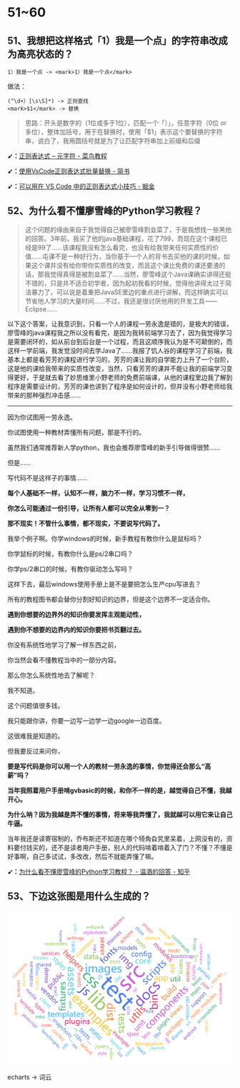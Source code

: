 # 51~60

## 51、我想把这样格式「1）我是一个点」的字符串改成为高亮状态的？

```
1）我是一个点 -> <mark>1）我是一个点</mark>
```

做法：

```
(^\d+）[\s\S]*) -> 正则查找
<mark>$1</mark> -> 替换
```

> 思路：开头是数字的（1位或多于1位），匹配一个「）」，任意字符（0位 or 多位），整体加括号，用于在替换时，使用「$1」表示这个要替换的字符串，说白了，我用圆括号就是为了让匹配字符串加上前缀和后缀

**➹：**[正则表达式 – 元字符 - 菜鸟教程](https://www.runoob.com/regexp/regexp-metachar.html)

**➹：**[使用VsCode正则表达式批量替换 - 简书](https://www.jianshu.com/p/7935fdcb17d0)

**➹：**[可以用在 VS Code 中的正则表达式小技巧 - 掘金](https://juejin.im/post/5cee4f6c518825332550cd9d)

## 52、为什么看不懂廖雪峰的Python学习教程？

> 这个问题的缘由来自于我觉得自己被廖雪峰割韭菜了，于是我想找一些黑他的回答。3年前，我买了他的java基础课程，花了799，而现在这个课程已经是99了……该课程我没有怎么看完，也没有给我带来任何实质性的价值……屯课不是一种好行为，当你基于一个人的背书去买他的课的时候，如果这个课并没有给你带你实质性的改变，而且这个课比免费的课还要渣的话，那我觉得真得是被割韭菜了……当然，廖雪峰这个Java课确实讲得还挺不错的，只是并不适合初学者，因为起初我看的时候，觉得他讲得太过于简洁暴力了，可以说是着重把JavaSE里边的重点进行讲解，而这样确实可以节省他人学习的大量时间……不过，我还是很讨厌他用的开发工具——Eclipse……

以下这个答案，让我意识到，只看一个人的课程一劳永逸是错的，是极大的错误，廖雪峰的java课程我之所以没有看完，是因为我转前端学习去了，因为我觉得学习是需要闭环的，如从前台到后台是一个过程，而且这顺序我认为是不可颠倒的，而这样一学前端，我发觉没时间去学Java了……我报了饥人谷的课程学习了前端，我基本上都是看芳芳的课程进行学习的，芳芳的课让我的自学能力上升了一个台阶，这是他的课给我带来的实质性改变，当然，只看芳芳的课并不能让我的前端学习变得更好，于是就去看了妙思维里小野老师的免费前端课，从他的课程里边我了解到程序是需要设计的，芳芳的课也讲到了程序是如何设计的，但并没有小野老师给我带来的那种强烈冲击感……

---

因为你试图用一劳永逸。

你试图使用一种教材弄懂所有问题，那是不行的。

虽然我们通常推荐新人学python，我也会推荐廖雪峰的新手引导做得很赞……

但是……

写代码不是这样子的事情……

**每个人基础不一样，认知不一样，脑力不一样，学习习惯不一样，**

**你怎么可能通过一份引导，让所有人都可以完全从零到一？**

**那不现实！不管什么事情，都不现实，不要说写代码了。**


我举个例子啊。你学windows的时候，新手教程有教你什么是鼠标吗？

你学鼠标的时候，有教你什么是ps/2串口吗？

你学ps/2串口的时候，有教你驱动怎么写吗？

这样下去，最后windows使用手册上是不是要把怎么生产cpu写进去？

所有的教程图书都会替你分割好知识的边界，但是这个边界不一定适合你。

**遇到你想要的边界外的知识你要发挥主观能动性，**

**遇到你不想要的边界内的知识你要把书页翻过去。**

你没有系统性地学习了解一样东西之前，

你当然会看不懂教程当中的一部分内容。

那么你怎么系统性地去了解呢？

我不知道。

这个问题值很多钱。

我只能跟你讲，你要一边写一边学一边google一边百度。

这很难我是知道的。

但我要反过来问你，

**要是写代码是你可以用一个人的教材一劳永逸的事情，你觉得还会那么“高薪”吗？**

**当年我照着用户手册啃gvbasic的时候，和你不一样的是，越觉得自己不懂，我越开心。**

**为什么呐？因为我越是弄不懂的事情，将来等我弄懂了，我就越可以用它来让自己牛逼。**

当年我还是读寄宿制的，乔布斯还不知道在哪个犄角旮旯里呆着，上网没有的，资料要付钱买的，还不是读者用户手册，别人的代码啃着啃着入了门？不懂？不懂是好事啊，自己多试试，多改改，然后不就能弄懂了嘛。

**➹：**[为什么看不懂廖雪峰的Python学习教程？ - 温酒的回答 - 知乎](https://www.zhihu.com/question/51536745/answer/255860911) 

## 53、下边这张图是用什么生成的？

![词云](assets/img/2020-01-14-17-18-14.png)

echarts -> 词云